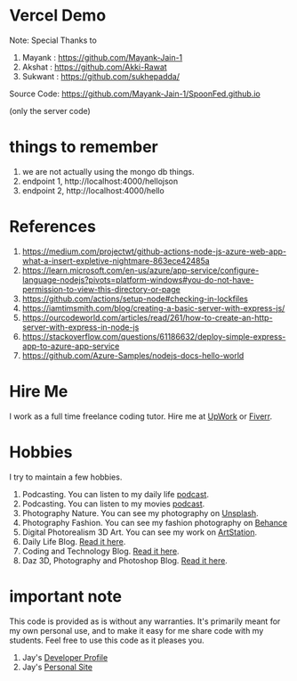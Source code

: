 # Vercel Demo 

Note: Special Thanks to

1. Mayank : https://github.com/Mayank-Jain-1
1. Akshat : https://github.com/Akki-Rawat
1. Sukwant : https://github.com/sukhepadda/

Source Code: https://github.com/Mayank-Jain-1/SpoonFed.github.io

(only the server code)

# things to remember

1. we are not actually using the mongo db things. 
1. endpoint 1, http://localhost:4000/hellojson
1. endpoint 2, http://localhost:4000/hello

# References

1. https://medium.com/projectwt/github-actions-node-js-azure-web-app-what-a-insert-expletive-nightmare-863ece42485a
1. https://learn.microsoft.com/en-us/azure/app-service/configure-language-nodejs?pivots=platform-windows#you-do-not-have-permission-to-view-this-directory-or-page
1. https://github.com/actions/setup-node#checking-in-lockfiles
1. https://iamtimsmith.com/blog/creating-a-basic-server-with-express-js/
1. https://ourcodeworld.com/articles/read/261/how-to-create-an-http-server-with-express-in-node-js
1. https://stackoverflow.com/questions/61186632/deploy-simple-express-app-to-azure-app-service
1. https://github.com/Azure-Samples/nodejs-docs-hello-world

# Hire Me

I work as a full time freelance coding tutor. Hire me at [UpWork](https://www.upwork.com/fl/vijayasimhabr) or [Fiverr](https://www.fiverr.com/jay_codeguy). 

# Hobbies

I try to maintain a few hobbies.

1. Podcasting. You can listen to my daily life [podcast](https://stories.thechalakas.com/listen-to-podcast/).
1. Podcasting. You can listen to my movies [podcast](https://sandkdesignstudio.in/jays-movie-podcast/).
1. Photography Nature. You can see my photography on [Unsplash](https://unsplash.com/@jay_neeruhaaku).
1. Photography Fashion. You can see my fashion photography on [Behance](https://www.behance.net/vijayasimhabr)
1. Digital Photorealism 3D Art. You can see my work on [ArtStation](https://www.artstation.com/jay_kalenildana).
1. Daily Life Blog. [Read it here](https://medium.com/the-sanguine-tech-trainer).
1. Coding and Technology Blog. [Read it here](https://medium.com/projectwt).
1.  Daz 3D, Photography and Photoshop Blog. [Read it here](https://medium.com/random-pink-hula).

# important note 

This code is provided as is without any warranties. It's primarily meant for my own personal use, and to make it easy for me share code with my students. Feel free to use this code as it pleases you.

1. Jay's [Developer Profile](https://jay-study-nildana.github.io/developerprofile)
1. Jay's [Personal Site](https://stories.thechalakas.com/)